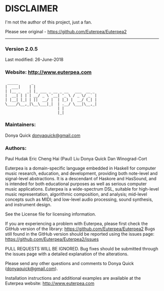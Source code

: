 # DISCLAIMER

I'm not the author of this project, just a fan.

Please see original - https://github.com/Euterpea/Euterpea2

---

### Version 2.0.5
Last modified: 26-June-2018
### Website: http://www.euterpea.com
```
 _____      _
|  ___|    | |
| |__ _   _| |_ ___ _ __ _ __   ___  __ _
|  __| | | | __/ _ \ '__| '_ \ / _ \/ _` |
| |__| |_| | ||  __/ |  | |_) |  __/ (_| |
\____/\__,_|\__\___|_|  | .__/ \___|\__,_|
                        | |
                        |_|
```

### Maintainers:
  Donya Quick <donyaquick@gmail.com>

### Authors:
  Paul Hudak
  Eric Cheng
  Hai (Paul) Liu
  Donya Quick
  Dan Winograd-Cort

Euterpea is a domain-specific language embedded in Haskell for
computer music research, education, and development, providing
both note-level and signal-level abstractions.  It is a descendant
of Haskore and HasSound, and is intended for both educational purposes
as well as serious computer music applications.  Euterpea is a
wide-spectrum DSL, suitable for high-level music representation,
algorithmic composition, and analysis; mid-level concepts such as
MIDI; and low-level audio processing, sound synthesis, and instrument
design.

See the License file for licensing information.

If you are experiencing a problem with Euterpea, please first check the
GitHub version of the library: https://github.com/Euterpea/Euterpea2
Bugs still found in the GitHub version should be reported using the
issues page: https://github.com/Euterpea/Euterpea2/issues

PULL REQUESTS WILL BE IGNORED. Bug fixes should be submitted through
the issues page with a detailed explanation of the alterations.

Please send any other questions and comments to Donya Quick
(donyaquick@gmail.com).

Installation instructions and additional examples are available at
the Euterpea website: http://www.euterpea.com